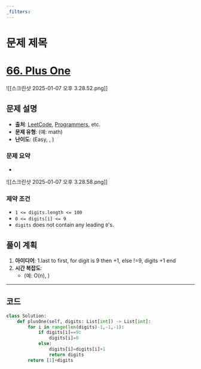 ```yaml
---
_filters:
---
```


# 문제 제목

# [66. Plus One](https://leetcode.com/problems/plus-one/)
![[스크린샷 2025-01-07 오후 3.28.52.png]]
## 문제 설명
- **출처**: [LeetCode](https://leetcode.com), [Programmers](https://programmers.co.kr), etc.
- **문제 유형**: (예: math)
- **난이도**: (Easy, , )


### 문제 요약
- 
![[스크린샷 2025-01-07 오후 3.28.58.png]]
### 제약 조건
- `1 <= digits.length <= 100`
- `0 <= digits[i] <= 9`
- `digits` does not contain any leading `0`'s.



## 풀이 계획
1. **아이디어**: 
   1.last to first, for digit is 9 then +1, else !=9, digits +1 end 
3. **시간 복잡도**:
   - (예: O(n), )

---

## 코드
```python
class Solution:
    def plusOne(self, digits: List[int]) -> List[int]:
        for i in range(len(digits)-1,-1,-1):
            if digits[i]==9:
                digits[i]=0
            else:
                digits[i]=digits[i]+1
                return digits
        return [1]+digits

        
